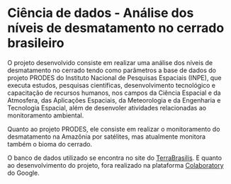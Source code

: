 # Ciência de dados - Análise dos níveis de desmatamento no cerrado brasileiro

O projeto desenvolvido consiste em realizar uma análise dos níveis de desmatamento no cerrado tendo como parâmetros a base de dados do projeto PRODES do Instituto Nacional de Pesquisas Espaciais (INPE), que executa estudos, pesquisas científicas, desenvolvimento tecnológico e capacitação de recursos humanos, nos campos da Ciência Espacial e da Atmosfera, das Aplicações Espaciais, da Meteorologia e da Engenharia e Tecnologia Espacial, além de desenvoler atividades relacionadas ao monitoramento ambiental.

Quanto ao projeto PRODES, ele consiste em realizar o monitoramento do desmatamento na Amazônia por satélites, mas atualmente monitora também o bioma do cerrado.

O banco de dados utilizado se encontra no site do [TerraBrasilis](http://terrabrasilis.dpi.inpe.br/app/dashboard/deforestation/biomes/cerrado/increments). E quanto ao desenvolvimento do projeto, fora realizado na plataforma [Colaboratory](https://colab.research.google.com/drive/1oztdqLw91L42wh1pQ8kQoCJYWRPQ4pD4?usp=sharing) do Google.


